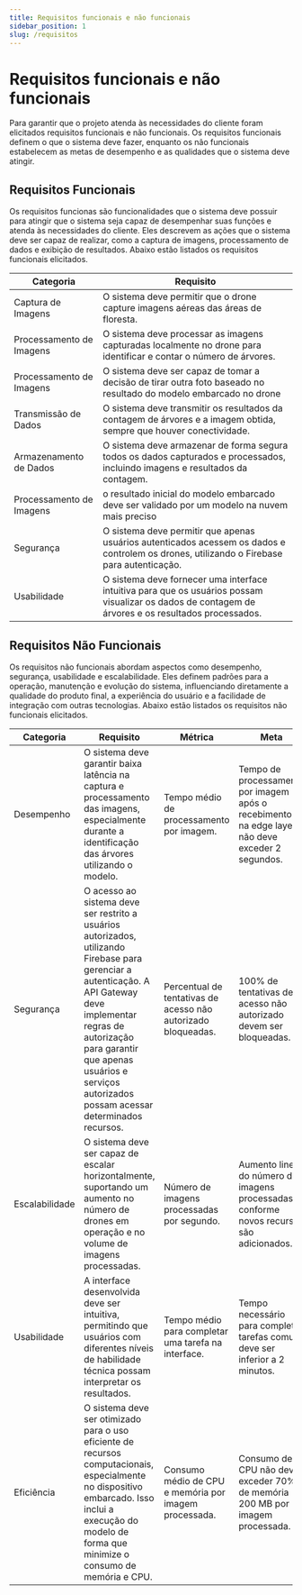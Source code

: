 ```yaml
---
title: Requisitos funcionais e não funcionais
sidebar_position: 1
slug: /requisitos
---
```


# Requisitos funcionais e não funcionais

Para garantir que o projeto atenda às necessidades do cliente foram elicitados requisitos funcionais e não funcionais. Os requisitos funcionais definem o que o sistema deve fazer, enquanto os não funcionais estabelecem as metas de desempenho e as qualidades que o sistema deve atingir.

## Requisitos Funcionais

Os requisitos funcionas são funcionalidades que o sistema deve possuir para atingir que o sistema seja capaz de desempenhar suas funções e atenda às necessidades do cliente. Eles descrevem as ações que o sistema deve ser capaz de realizar, como a captura de imagens, processamento de dados e exibição de resultados. Abaixo estão listados os requisitos funcionais elicitados.

| Categoria                  | Requisito                                                                                      |
|----------------------------|------------------------------------------------------------------------------------------------|
| Captura de Imagens          | O sistema deve permitir que o drone capture imagens aéreas das áreas de floresta. |
| Processamento de Imagens    | O sistema deve processar as imagens capturadas localmente no drone para identificar e contar o número de árvores. |
| Processamento de Imagens    | O sistema deve ser capaz de tomar a decisão de tirar outra foto baseado no resultado do modelo embarcado no drone |
| Transmissão de Dados        | O sistema deve transmitir os resultados da contagem de árvores e a imagem obtida, sempre que houver conectividade. |
| Armazenamento de Dados      | O sistema deve armazenar de forma segura todos os dados capturados e processados, incluindo imagens e resultados da contagem. |
| Processamento de Imagens    | o resultado inicial do modelo embarcado deve ser validado por um modelo na nuvem mais preciso |
| Segurança                   | O sistema deve permitir que apenas usuários autenticados acessem os dados e controlem os drones, utilizando o Firebase para autenticação. |
| Usabilidade                 | O sistema deve fornecer uma interface intuitiva para que os usuários possam visualizar os dados de contagem de árvores e os resultados processados. |

## Requisitos Não Funcionais

Os requisitos não funcionais abordam aspectos como desempenho, segurança, usabilidade e escalabilidade. Eles definem padrões para a operação, manutenção e evolução do sistema, influenciando diretamente a qualidade do produto final, a experiência do usuário e a facilidade de integração com outras tecnologias. Abaixo estão listados os requisitos não funcionais elicitados.

| Categoria | Requisito | Métrica | Meta | 
|-------------|-------------|-------------|-------------|
| Desempenho | O sistema deve garantir baixa latência na captura e processamento das imagens, especialmente durante a identificação das árvores utilizando o modelo. | Tempo médio de processamento por imagem. | Tempo de processamento por imagem após o recebimento na edge layer não deve exceder 2 segundos. | 
| Segurança | O acesso ao sistema deve ser restrito a usuários autorizados, utilizando Firebase para gerenciar a autenticação. A API Gateway deve implementar regras de autorização para garantir que apenas usuários e serviços autorizados possam acessar determinados recursos. | Percentual de tentativas de acesso não autorizado bloqueadas. | 100% de tentativas de acesso não autorizado devem ser bloqueadas.| 
| Escalabilidade | O sistema deve ser capaz de escalar horizontalmente, suportando um aumento no número de drones em operação e no volume de imagens processadas. | Número de imagens processadas por segundo. | Aumento linear do número de imagens processadas conforme novos recursos são adicionados. | 
| Usabilidade | A interface desenvolvida deve ser intuitiva, permitindo que usuários com diferentes níveis de habilidade técnica possam interpretar os resultados. | Tempo médio para completar uma tarefa na interface. | Tempo necessário para completar tarefas comuns deve ser inferior a 2 minutos. | 
| Eficiência | O sistema deve ser otimizado para o uso eficiente de recursos computacionais, especialmente no dispositivo embarcado. Isso inclui a execução do modelo de forma que minimize o consumo de memória e CPU. | Consumo médio de CPU e memória por imagem processada. | Consumo de CPU não deve exceder 70% e de memória 200 MB por imagem processada. | 
